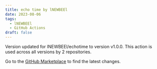 ```yaml
---
title: echo time by lNEWBEEl
date: 2023-08-06
tags:
  - lNEWBEEl
  - GitHub Actions
draft: false
---
```



Version updated for lNEWBEEl/echotime to version v1.0.0.
This action is used across all versions by 2 repositories.

Go to the [GitHub Marketplace](https://github.com/marketplace/actions/echo-time-by-lnewbeel) to find the latest changes.
